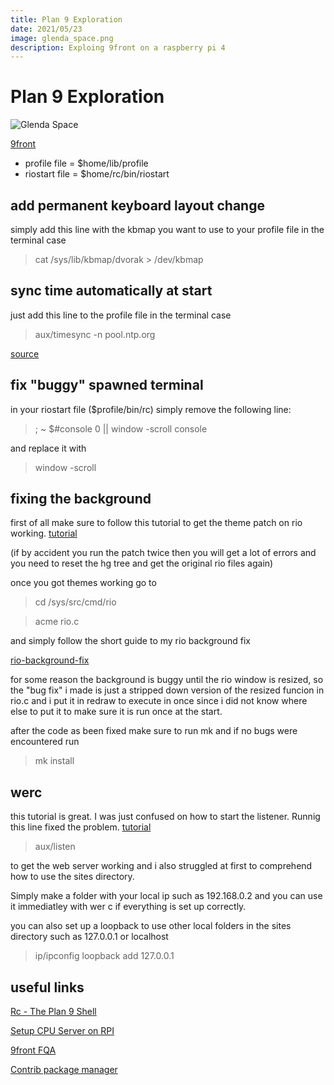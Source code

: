 ```yaml
---
title: Plan 9 Exploration
date: 2021/05/23
image: glenda_space.png
description: Exploing 9front on a raspberry pi 4
---
```


# Plan 9 Exploration


![Glenda Space](/static/glenda_space.png)

[9front](http://9fs.net)


- profile file = $home/lib/profile
- riostart file = $home/rc/bin/riostart

## add permanent keyboard layout change

simply add this line with the kbmap you want to use to your profile file in the terminal case

> cat /sys/lib/kbmap/dvorak > /dev/kbmap


## sync time automatically at start

just add this line to the profile file in the terminal case

> aux/timesync -n pool.ntp.org

[source](https://clueelf.wordpress.com/2018/06/29/clocks-time-ntp-plan9-9front/)



## fix "buggy" spawned terminal

in your riostart file ($profile/bin/rc) simply remove the following line:
> ; ~ $#console 0 || window -scroll console

and replace it with

> window -scroll 

## fixing the background

first of all make sure to follow this tutorial to get the theme patch on rio working. 
[tutorial](http://www.ftrv.se/14)


(if by accident you run the patch twice then you will get a lot of errors and you need to reset the hg tree and get the original rio files again)

once you got themes working go to
 
> cd /sys/src/cmd/rio

> acme rio.c 

and simply follow the short guide to my rio background fix

[rio-background-fix](../static/plan9/rio-background-fix.txt)



for some reason the background is buggy until the rio window is resized, so the "bug fix" i made is just a stripped down version of the resized funcion in rio.c and i put it in redraw to execute in once since i did not know where else to put it to make sure it is run once at the start. 

after the code as been fixed make sure to run mk and if no bugs were encountered run

> mk install

## werc

this tutorial is great. I was just confused on how to start the listener. Runnig this line fixed the problem.
[tutorial](http://docs.a-b.xyz/rc-httpd-werc.html)


> aux/listen

to get the web server working and i also struggled at first to comprehend how to use the sites directory.

Simply make a folder with your local ip such as 192.168.0.2 and you can use it immediatley with wer c if everything is set up correctly.

you can also set up a loopback to use other local folders in the sites directory such as 127.0.0.1 or localhost

> ip/ipconfig loopback add 127.0.0.1


## useful links

[Rc - The Plan 9 Shell](http://doc.cat-v.org/plan_9/4th_edition/papers/rc)


[Setup CPU Server on RPI](https://luksamuk.codes/posts/plan9-setup-rpi.html#org495babf)


[9front FQA](http://fqa.9front.org/fqa8.html#8.6.1)


[Contrib package manager](https://plan9docs.wordpress.com/2012/05/08/getting-getting-contributed-packages-installed-on-plan9)

